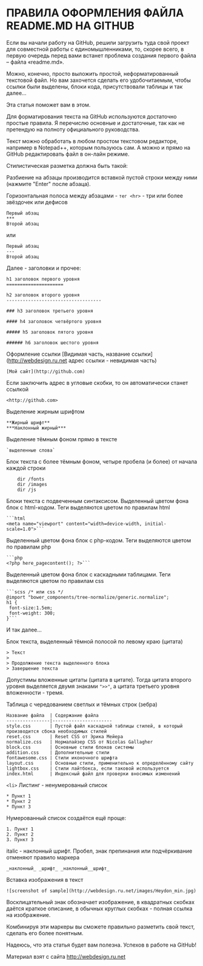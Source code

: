 ПРАВИЛА ОФОРМЛЕНИЯ ФАЙЛА README.MD НА GITHUB
=====================
Если вы начали работу на GitHub, решили загрузить туда свой проект для совместной работы с единомышленниками, то, скорее всего, в первую очередь перед вами встанет проблема создания первого файла – файла «readme.md».

Можно, конечно, просто выложить простой, неформатированный текстовой файл. Но вам захочется сделать его удобочитаемым, чтобы ссылки были выделены, блоки кода, присутствовали таблицы и так далее…

Эта статья поможет вам в этом.

Для форматирования текста на GitHub используются достаточно простые правила. Я перечислю основные и достаточные, так как не претендую на полноту официального руководства.

Текст можно обработать в любом простом текстовом редакторе, например в Notepad++, которым пользуюсь сам. А можно и прямо на GitHub редактировать файл в он-лайн режиме.

Стилистическая разметка должна быть такой:

Разбиение на абзацы производится вставкой пустой строки между ними (нажмите "Enter" после абзаца).

Горизонтальная полоса между абзацами - `тег <hr>` - три или более звёздочек или дефисов

```
Первый абзац
***
Второй абзац
```
или
```
Первый абзац
---
Второй абзац
```

Далее - заголовки и прочее:
```
h1 заголовок первого уровня
=====================
```
```
h2 заголовок второго уровня
-----------------------------------
```
```
### h3 заголовок третьего уровня
```
```
#### h4 заголовок четвёртого уровня
```
```
##### h5 заголовок пятого уровня
```
```
###### h6 заголовок шестого уровня
```

Оформление ссылки [Видимая часть, название ссылки] (http://webdesign.ru.net адрес ссылки - невидимая часть)
```
[Мой сайт](http://github.com)
```

Если заключить адрес в угловые скобки, то он автоматически станет ссылкой
```
<http://github.com>
```

Выделение жирным шрифтом
```
**Жирный шрифт**
***Наклонный жирный***
```

Выделение тёмным фоном прямо в тексте
```
`выделенные слова`
```

Блок текста с более тёмным фоном, четыре пробела (и более) от начала каждой строки
```
    dir /fonts
    dir /images
    dir /js
```

Блоки текста с подвеченным синтаксисом. Выделенный цветом фона блок с html-кодом. Теги выделяются цветом по правилам html
```
```html
<meta name="viewport" content="width=device-width, initial-scale=1.0">```
```

Выделенный цветом фона блок с php-кодом. Теги выделяются цветом по правилам php
```
```php
<?php here_pagecontent(); ?>```
```

Выделенный цветом фона блок с каскадными таблицами. Теги выделяются цветом по правилам css
```
```scss /* или css */
@import "bower_components/tree-normalize/generic.normalize";
h1 {
 font-size:1.5em;
 font-weight: 300;
}```
```
И так далее...

Блок текста, выделенный тёмной полосой по левому краю (цитата)

```
> Текст
> 
> Продолжение текста выделенного блока
> Завершение текста
```

Допустимы вложенные цитаты (цитата в цитате). Тогда цитата второго уровня выделяется двумя знаками `">>"`, а цитата третьего уровня вложенности - тремя.

Таблица с чередованием светлых и тёмных строк (зебра)

```
Название файла  | Содержание файла
----------------|----------------------
style.css       | Пустой файл каскадной таблицы стилей, в который производится сбока необходимых стилей
reset.css       | Reset CSS от Эрика Мейера
normalize.css   | Нормалайзер CSS от Nicolas Gallagher
block.css       | Основные стили блоков системы
addition.css    | Дополнительные стили
fontawesome.css | Стили иконочного шрифта
layout.css      | Основные стили, применительно к определённому сайту
lightbox.css    | Стили лайтбокса, если таковой используется
index.html      | Индексный файл для проверки вносимых изменений
```

`<li>` Листинг - ненумерованый список

```
* Пункт 1
* Пункт 2
* Пункт 3
```

Нумерованный список создаётся ещё проще:

```
1. Пункт 1
2. Пункт 2
3. Пункт 3
```

italic - наклонный шрифт. Пробел, знак препинания или подчёркивание отменяют правило маркера

```
_наклонный_ _шрифт_ _наклонный__шрифт_
```

Вставка изображения в текст

```
![screenshot of sample](http://webdesign.ru.net/images/Heydon_min.jpg)
```
Восклицательный знак обозначает изображение, в квадратных скобках даётся краткое описание, в обычных круглых скобках - полная ссылка на изображение.

Комбинируя эти маркеры вы сможете правильно разметить свой текст, сделать его более понятным.

Надеюсь, что эта статья будет вам полезна. Успехов в работе на GitHub!

Материал взят с сайта <http://webdesign.ru.net>
